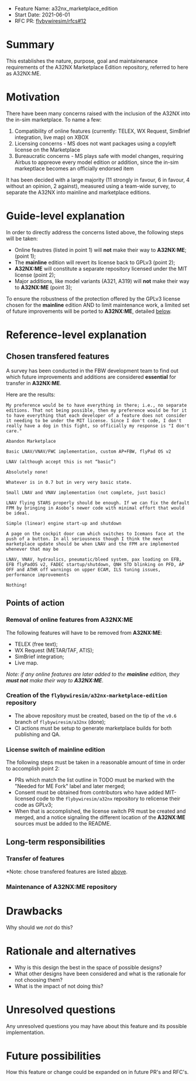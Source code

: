 - Feature Name: a32nx_marketplace_edition
- Start Date: 2021-06-01
- RFC PR: [flybywiresim/rfcs#12](https://github.com/flybywiresim/rfcs/pull/12)

# Summary
[summary]: #summary

This establishes the nature, purpose, goal and maintainenance requirements of the A32NX Marketplace Edition repository, referred to here as A32NX:ME. 

# Motivation
[motivation]: #motivation

There have been many concerns raised with the inclusion of the A32NX into the in-sim marketplace. To name a few:

1. Compatibility of online features (currently: TELEX, WX Request, SimBrief integration, live map) on XBOX
2. Licensing concerns - MS does not want packages using a copyleft license on the Marketplace
3. Bureaucratic concerns - MS plays safe with model changes, requiring Airbus to appreove every model edition or addition, since the in-sim markeptlace becomes an officially endorsed item

It has been decided with a large majority (11 strongly in favour, 6 in favour, 4 without an opinion, 2 against), measured using a team-wide survey, to separate the A32NX into mainline and marketplace editions.

# Guide-level explanation
[guide-level-explanation]: #guide-level-explanation

In order to directly address the concerns listed above, the following steps will be taken:

- Online feautres (listed in point 1) will **not** make their way to **A32NX:ME**; (point 1); 
- The **mainline** edition will revert its license back to GPLv3 (point 2);
- **A32NX:ME** will constitute a separate repository licensed under the MIT license (point 2);
- Major additions, like model variants (A321, A319) will **not** make their way to **A32NX:ME** (point 3);

To ensure the robustness of the protection offered by the GPLv3 license chosen for the **mainline** edition AND to limit maintenance work, a limited set of future improvements will be ported
to **A32NX:ME**, detailed [below](#chosen-transfered-features).

# Reference-level explanation
[reference-level-explanation]: #reference-level-explanation

## Chosen transfered features
[chosen-transfered-features]: #chosen-transfered-features

A survey has been conducted in the FBW development team to find out which future improvements and additions are considered **essential** for transfer in **A32NX:ME**.

Here are the results:

```
My preference would be to have everything in there; i.e., no separate editions. That not being possible, then my preference would be for it to have everything that each developer of a feature does not consider it needing to be under the MIT license. Since I don't code, I don't really have a dog in this fight, so officially my response is "I don't care."
```

```
Abandon Marketplace
```

```
Basic LNAV/VNAV/FWC implementation, custom AP+FBW, flyPad OS v2
```

```
LNAV (although accept this is not “basic”)
```

```
Absolutely none!
```

```
Whatever is in 0.7 but in very very basic state.
```

```
Small LNAV and VNAV implementation (not complete, just basic)
```

```
LNAV flying STARS properly should be enough. If we can fix the default FPM by bringing in Asobo’s newer code with minimal effort that would be ideal. 
```

```
Simple (linear) engine start-up and shutdown
```

```
A page on the cockpit door cam which switches to Icemans face at the push of a button. In all seriousness though I think the next marketplace update should be when LNAV and the FPM are implemented whenever that may be 
```

```
LNAV, VNAV, hydraulics, pneumatic/bleed system, pax loading on EFB, EFB flyPadOS v2, FADEC startup/shutdown, QNH STD blinking on PFD, AP OFF and ATHR off warnings on upper ECAM, ILS tuning issues, performance improvements
```

```
Nothing!
```

## Points of action

### Removal of online features from A32NX:ME

The following features will have to be removed from **A32NX:ME**:

* TELEX (free text);
* WX Request (METAR/TAF, ATIS);
* SimBrief integration;
* Live map.

*Note: if any online features are later added to the **mainline** edition, they **must not** make their way to **A32NX:ME***.

### Creation of the `flybywiresim/a32nx-marketplace-edition` repository

- The above repository must be created, based on the tip of the `v0.6` branch of `flybywiresim/a32nx` (done);
- CI actions must be setup to generate marketplace builds for both publishing and QA.

### License switch of mainline edition

The following steps must be taken in a reasonable amount of time in order to accomplish point 2:

- PRs which match the list outline in TODO must be marked with the "Needed for ME Fork" label and later merged;
- Consent must be obtained from contributors who have added MIT-licensed code to the `flybywiresim/a32nx` repository to relicense their code as GPLv3;
- When that is accomplished, the license switch PR must be created and merged, and a notice signaling the different location of the **A32NX:ME** sources must be added to the README.

## Long-term responsibilities

### Transfer of features

*Note: chose transfered features are listed [above](#chosen-transfered-features).

### Maintenance of **A32NX:ME** repository

# Drawbacks
[drawbacks]: #drawbacks

Why should we *not* do this?

# Rationale and alternatives
[rationale-and-alternatives]: #rationale-and-alternatives

- Why is this design the best in the space of possible designs?
- What other designs have been considered and what is the rationale for not choosing them?
- What is the impact of not doing this?


# Unresolved questions
[unresolved-questions]: #unresolved-questions

Any unresolved questions you may have about this feature and its possible implementation.

# Future possibilities
[future-possibilities]: #future-possibilities

How this feature or change could be expanded on in future PR's and RFC's.
